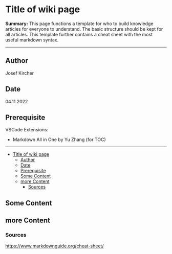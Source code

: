 # Title of wiki page

**Summary:** This page functions a template for who to build knowledge articles for everyone to understand. The basic structure should be kept for all articles. This template further contains a cheat sheet with the most useful markdown syntax.

---

## Author

Josef Kircher

## Date

04.11.2022

## Prerequisite

VSCode Extensions:

* Markdown All in One by Yu Zhang (for TOC)

---
<!-- TOC -->
* [Title of wiki page](#title-of-wiki-page)
  * [Author](#author)
  * [Date](#date)
  * [Prerequisite](#prerequisite)
  * [Some Content](#some-content)
  * [more Content](#more-content)
    * [Sources](#sources)
<!-- TOC -->
## Some Content

## more Content

### Sources

<https://www.markdownguide.org/cheat-sheet/>
